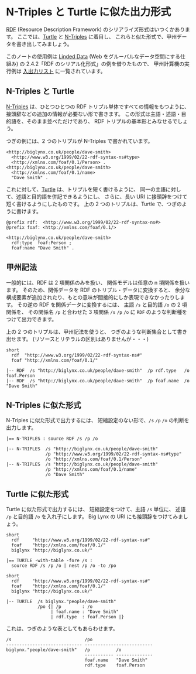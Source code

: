 # N-Triples と Turtle に似た出力形式


[RDF] (Resource Description Framework) のシリアライズ形式はいつくかあります。
ここでは、[Turtle] と [N-Triples] に着目し、
これらと似た形式で、甲州データを書き出してみましょう。

このノートの使用例は [Linded Data] (Web をグルーバルなデータ空間にする仕組み)
の 2.4.2「RDF のシリアル化形式」の例を借りたもので、
甲州計算機の実行例は [入出力リスト][INOUT.md] に一覧されています。


N-Triples と Turtle
------------------------------------------------------------------

[N-Triples] は、ひとつひとつの RDF トリプル単体ですべての情報をもつように、
接頭辞などの追加の情報が必要ない形で書きます。
この形式は主語・述語・目的語を、そのまま並べただけであり、
RDF トリプルの基本形とみなせるでしょう。

つぎの例には、2 つのトリプルが N-Triples で書かれています。

```
<http://biglynx.co.uk/people/dave-smith>
  <http://www.w3.org/1999/02/22-rdf-syntax-ns#type>
  <http://xmlns.com/foaf/0.1/Person> .
<http://biglynx.co.uk/people/dave-smith>
  <http://xmlns.com/foaf/0.1/name>
  "Dave Smith" .
```

これに対して、[Turtle] は、トリプルを短く書けるように、
同一の主語に対して、述語と目的語を併記できるようにし、
さらに、長い URI に接頭辞をつけて短く書けるようにしたものです。
上の 2 つのトリプルは、Turtle で、つぎのように書けます。

```
@prefix rdf:  <http://www.w3.org/1999/02/22-rdf-syntax-ns#>
@prefix foaf: <http://xmlns.com/foaf/0.1/>

<http://biglynx.co.uk/people/dave-smith>
  rdf:type  foaf:Person ;
  foaf:name "Dave Smith" .
```


甲州記法
------------------------------------------------------------------

一般的には、RDF は 2 項関係のみを扱い、
関係モデルは任意の n 項関係を扱います。
そのため、関係データを RDF のトリプル・データに変換すると、
余分な構成要素が追加されたり、もとの意味が間接的にしか表現できなかったりします。
その逆の RDF を関係データに変換するには、
主語 `/s` と目的語 `/o` の 2 項関係を、
その関係名 `/p` と合わせた 3 項関係 `/s` `/p` `/o` に
`RDF` のような判断種をつけて出力できます。

上の 2 つのトリプルは、甲州記法を使うと、
つぎのような判断集合として書き出せます。
(リソースとリテラルの区別はありませんが・・・)

```
short
  rdf  "http://www.w3.org/1999/02/22-rdf-syntax-ns#"
  foaf "http://xmlns.com/foaf/0.1/"

|-- RDF  /s "http://biglynx.co.uk/people/dave-smith"  /p rdf.type   /o foaf.Person
|-- RDF  /s "http://biglynx.co.uk/people/dave-smith"  /p foaf.name  /o "Dave Smith"
```


N-Triples に似た形式
------------------------------------------------------------------

N-Triples に似た形式で出力するには、
短縮設定のない形で、`/s` `/p` `/o` の判断を出力します。

```
|== N-TRIPLES : source RDF /s /p /o
```

```
|-- N-TRIPLES  /s "http://biglynx.co.uk/people/dave-smith"
               /p "http://www.w3.org/1999/02/22-rdf-syntax-ns#type"
               /o "http://xmlns.com/foaf/0.1/Person"
|-- N-TRIPLES  /s "http://biglynx.co.uk/people/dave-smith"
               /p "http://xmlns.com/foaf/0.1/name"
               /o "Dave Smith"
```

Turtle に似た形式
------------------------------------------------------------------

Turtle に似た形式で出力するには、
短縮設定をつけて、主語 `/s` 単位に、
述語 `/p` と目的語 `/o` を入れ子にします。
Big Lynx の URI にも接頭辞をつけてみましょう。

```
short
  rdf     "http://www.w3.org/1999/02/22-rdf-syntax-ns#"
  foaf    "http://xmlns.com/foaf/0.1/"
  biglynx "http://biglynx.co.uk/"

|== TURTLE -with-table -fore /s :
  source RDF /s /p /o | nest /p /o -to /po
```

```
short
  rdf     "http://www.w3.org/1999/02/22-rdf-syntax-ns#"
  foaf    "http://xmlns.com/foaf/0.1/"
  biglynx "http://biglynx.co.uk/"

|-- TURTLE  /s biglynx."people/dave-smith"
            /po {| /p        : /o
                 | foaf.name : "Dave Smith"
                 | rdf.type  : foaf.Person |}
```

これは、つぎのような表としてもあらわせます。

```
/s                            /po
----------------------------- --------------------------
biglynx."people/dave-smith"   /p          /o
                              ----------- --------------
                              foaf.name   "Dave Smith"
                              rdf.type    foaf.Person
```


[RDF]:         http://ja.wikipedia.org/wiki/Resource_Description_Framework
[Turtle]:      http://www.w3.org/TR/turtle/
[N-Triples]:   http://www.w3.org/TR/n-triples/
[INOUT.md]:    INOUT.md
[Linded Data]: http://www.kindaikagaku.co.jp/information/kd0427.htm

